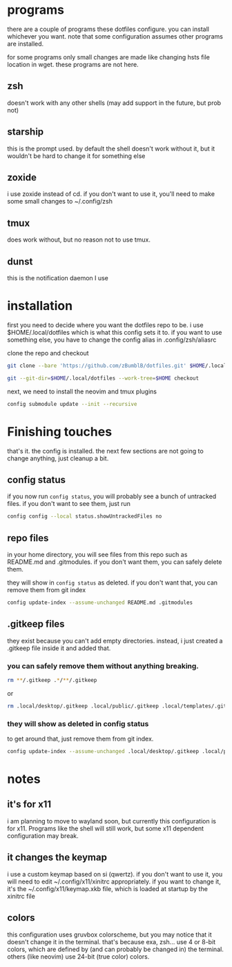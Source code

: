 # programs
there are a couple of programs these dotfiles configure. you can install whichever you want. note that some configuration assumes other programs are installed.

for some programs only small changes are made like changing hsts file location in wget. these programs are not here.
## zsh
doesn't work with any other shells (may add support in the future, but prob not)
## starship
this is the prompt used. by default the shell doesn't work without it, but it wouldn't be hard to change it for something else
## zoxide
i use zoxide instead of cd. if you don't want to use it, you'll need to make some small changes to ~/.config/zsh
## tmux
does work without, but no reason not to use tmux.
## dunst
this is the notification daemon I use

# installation
first you need to decide where you want the dotfiles repo to be.
i use $HOME/.local/dotfiles which is what this config sets it to. if you want to use something else, you have to change the config alias in .config/zsh/aliasrc

clone the repo and checkout
```sh
git clone --bare 'https://github.com/zBumblB/dotfiles.git' $HOME/.local/dotfiles
```
```sh
git --git-dir=$HOME/.local/dotfiles --work-tree=$HOME checkout
```
next, we need to install the neovim and tmux plugins
```sh
config submodule update --init --recursive
```
# Finishing touches
that's it. the config is installed. the next few sections are not going to change anything, just cleanup a bit.
## config status
if you now run `config status`, you will probably see a bunch of untracked files. if you don't want to see them, just run
```sh
config config --local status.showUntrackedFiles no
```
## repo files
in your home directory, you will see files from this repo such as README.md and .gitmodules. if you don't want them, you can safely delete them.

they will show in `config status` as deleted. if you don't want that, you can remove them from git index
```sh
config update-index --assume-unchanged README.md .gitmodules
```
## .gitkeep files
they exist because you can't add empty directories. instead, i just created a .gitkeep file inside it and added that.
### you can safely remove them without anything breaking.
```sh
rm **/.gitkeep .*/**/.gitkeep
```
or
```sh
rm .local/desktop/.gitkeep .local/public/.gitkeep .local/templates/.gitkeep .local/tmp/.gitkeep Documents/.gitkeep Downloads/Browser/.gitkeep Downloads/Limbo/.gitkeep Downloads/Torrents/.gitkeep Music/.gitkeep Pictures/.gitkeep
```
### they will show as deleted in config status
to get around that, just remove them from git index.
```sh
config update-index --assume-unchanged .local/desktop/.gitkeep .local/public/.gitkeep .local/templates/.gitkeep .local/tmp/.gitkeep Documents/.gitkeep Downloads/Browser/.gitkeep Downloads/Limbo/.gitkeep Downloads/Torrents/.gitkeep Music/.gitkeep Pictures/.gitkeep
```
# notes
## it's for x11
i am planning to move to wayland soon, but currently this configuration is for x11. Programs like the shell will still work, but some x11 dependent configuration may break.
## it changes the keymap
i use a custom keymap based on si (qwertz). if you don't want to use it, you will need to edit ~/.config/x11/xinitrc appropriately. if you want to change it, it's the ~/.config/x11/keymap.xkb file, which is loaded at startup by the xinitrc file
## colors
this configuration uses gruvbox colorscheme, but you may notice that it doesn't change it in the terminal. that's because exa, zsh... use 4 or 8-bit colors, which are defined by (and can probably be changed in) the terminal. others (like neovim) use 24-bit (true color) colors.
